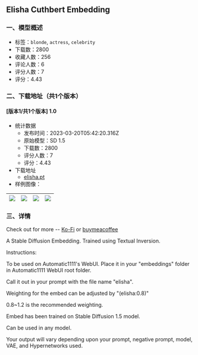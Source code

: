 ## Elisha Cuthbert Embedding
### 一、模型概述

- 标签：`blonde`, `actress`, `celebrity`
- 下载数：2800
- 收藏人数：256
- 评论人数：6
- 评分人数：7
- 评分：4.43

### 二、下载地址（共1个版本）

#### [版本1/共1个版本] 1.0

- 统计数据
  - 发布时间：2023-03-20T05:42:20.316Z
  - 原始模型：SD 1.5
  - 下载数：2800
  - 评分人数：7
  - 评分：4.43
- 下载地址
  - [elisha.pt](https://civitai.com/api/download/models/5185)
- 样例图像：

| <img src="https://image.civitai.com/xG1nkqKTMzGDvpLrqFT7WA/9cabc8ac-fda1-4702-e96f-698967c24200/width=450/39200.jpeg" /> | <img src="https://image.civitai.com/xG1nkqKTMzGDvpLrqFT7WA/88ee12a6-b866-446e-2f73-9702cae30e00/width=450/39205.jpeg" /> | <img src="https://image.civitai.com/xG1nkqKTMzGDvpLrqFT7WA/4720798a-ccb2-4a83-2f2d-1fd321109100/width=450/39204.jpeg" /> | <img src="https://image.civitai.com/xG1nkqKTMzGDvpLrqFT7WA/213d2009-456b-4ec7-734c-4471583dfc00/width=450/39203.jpeg" /> |
| ---- | ---- | ---- | ---- |


### 三、详情
<p>Check out for more -- <a rel="ugc" href="https://ko-fi.com/bl4ckfyr3/shop">Ko-Fi</a> or <a target="_blank" rel="ugc" href="https://www.buymeacoffee.com/bl4ckfyr3">buymeacoffee</a></p><p></p><p>A Stable Diffusion Embedding. Trained using Textual Inversion.</p><p></p><p>Instructions:</p><p>To be used on Automatic1111's WebUI. Place it in your "embeddings" folder in Automatic1111 WebUI root folder.</p><p></p><p>Call it out in your prompt with the file name "elisha".</p><p>Weighting for the embed can be adjusted by "(elisha:0.8)"</p><p>0.8~1.2 is the recommended weighting.</p><p></p><p>Embed has been trained on Stable Diffusion 1.5 model.</p><p>Can be used in any model.</p><p></p><p>Your output will vary depending upon your prompt, negative prompt, model, VAE, and Hypernetworks used.</p>